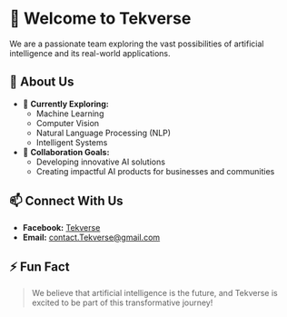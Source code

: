 # 👋 Welcome to Tekverse  

We are a passionate team exploring the vast possibilities of artificial intelligence and its real-world applications.  

## 🌟 About Us  
- 🌱 **Currently Exploring:**  
  - Machine Learning  
  - Computer Vision  
  - Natural Language Processing (NLP)  
  - Intelligent Systems  
- 💞️ **Collaboration Goals:**  
  - Developing innovative AI solutions  
  - Creating impactful AI products for businesses and communities  

## 📫 Connect With Us  
- **Facebook:** [Tekverse](https://www.facebook.com/Tekverse2024/)  
- **Email:** contact.Tekverse@gmail.com  

## ⚡ Fun Fact  
> We believe that artificial intelligence is the future, and Tekverse is excited to be part of this transformative journey!  
